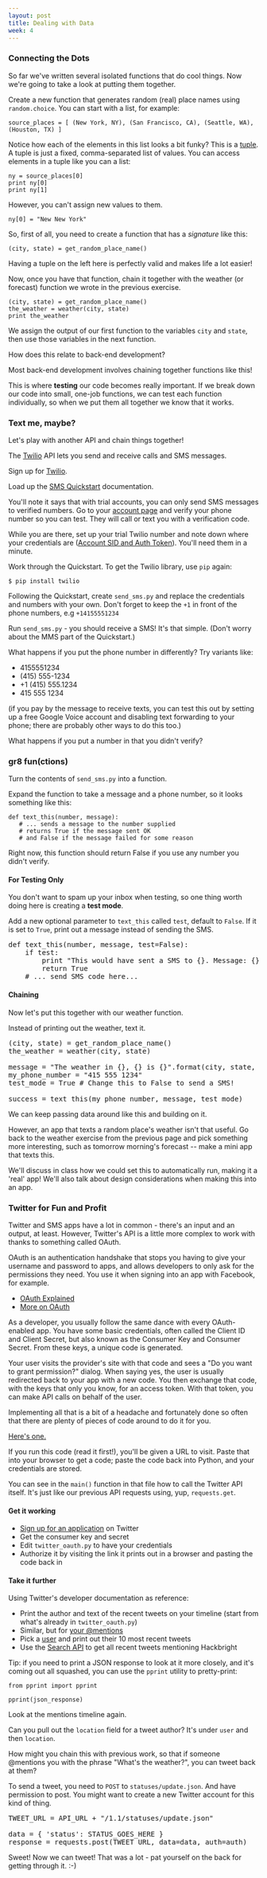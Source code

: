 ```yaml
---
layout: post
title: Dealing with Data
week: 4
---
```


### Connecting the Dots

So far we've written several isolated functions that do cool things. Now we're going to take a look at putting them together.

Create a new function that generates random (real) place names using `random.choice`. You can start with a list, for example:

```
source_places = [ (New York, NY), (San Francisco, CA), (Seattle, WA), (Houston, TX) ]
```

Notice how each of the elements in this list looks a bit funky? This is a [tuple](http://openbookproject.net/thinkcs/python/english3e/tuples.html). A tuple is just a fixed, comma-separated list of values. You can access elements in a tuple like you can a list:

```
ny = source_places[0]
print ny[0]
print ny[1]
```

However, you can't assign new values to them.

```
ny[0] = "New New York"
```

So, first of all, you need to create a function that has a _signature_ like this:

```
(city, state) = get_random_place_name()
```

Having a tuple on the left here is perfectly valid and makes life a lot easier!

Now, once you have that function, chain it together with the weather (or forecast) function we wrote in the previous exercise.

```
(city, state) = get_random_place_name()
the_weather = weather(city, state)
print the_weather
```

We assign the output of our first function to the variables `city` and `state`, then use those variables in the next function.

How does this relate to back-end development?

Most back-end development involves chaining together functions like this!

This is where **testing** our code becomes really important. If we break down our code into small, one-job functions, we can test each function individually, so when we put them all together we know that it works.

### Text me, maybe?

Let's play with another API and chain things together!

The [Twilio](http://www.twilio.com/docs/api/rest/sending-messages) API lets you send and receive calls and SMS messages.

Sign up for [Twilio](https://www.twilio.com/try-twilio).

Load up the [SMS Quickstart](https://www.twilio.com/docs/quickstart/python/sms/sending-via-rest) documentation.

You'll note it says that with trial accounts, you can only send SMS messages to verified numbers. Go to your [account page](https://www.twilio.com/user/account/phone-numbers/incoming) and verify your phone number so you can test. They will call or text you with a verification code.

While you are there, set up your trial Twilio number and note down where your credentials are ([Account SID and Auth Token](https://www.twilio.com/user/account)). You'll need them in a minute.

Work through the Quickstart. To get the Twilio library, use `pip` again:

```
$ pip install twilio
```

Following the Quickstart, create `send_sms.py` and replace the credentials and numbers with your own. Don't forget to keep the `+1` in front of the phone numbers, e.g `+14155551234`

Run `send_sms.py` - you should receive a SMS! It's that simple. (Don't worry about the MMS part of the Quickstart.)

What happens if you put the phone number in differently? Try variants like:

* 4155551234
* (415) 555-1234
* +1 (415) 555.1234
* 415 555 1234

(if you pay by the message to receive texts, you can test this out by setting up a free Google Voice account and disabling text forwarding to your phone; there are probably other ways to do this too.)

What happens if you put a number in that you didn't verify?

### gr8 fun(ctions)

Turn the contents of `send_sms.py` into a function.

Expand the function to take a message and a phone number, so it looks something like this:

```
def text_this(number, message):
   # ... sends a message to the number supplied
   # returns True if the message sent OK
   # and False if the message failed for some reason
```

Right now, this function should return False if you use any number you didn't verify.

#### For Testing Only

You don't want to spam up your inbox when testing, so one thing worth doing here is creating a **test mode**.

Add a new optional parameter to `text_this` called `test`, default to `False`. If it is set to `True`, print out a message instead of sending the SMS.

<pre class="hint">
def text_this(number, message, test=False):
    if test:
        print "This would have sent a SMS to {}. Message: {}".format(number, message)
        return True
    # ... send SMS code here...
</pre>

#### Chaining 

Now let's put this together with our weather function.

Instead of printing out the weather, text it.

<pre class="hint">
(city, state) = get_random_place_name()
the_weather = weather(city, state)

message = "The weather in {}, {} is {}".format(city, state, the_weather)
my_phone_number = "415 555 1234"
test_mode = True # Change this to False to send a SMS!

success = text_this(my_phone_number, message, test_mode)
</pre>

We can keep passing data around like this and building on it.

However, an app that texts a random place's weather isn't that useful. Go back to the weather exercise from the previous page and pick something more interesting, such as tomorrow morning's forecast -- make a mini app that texts this.

We'll discuss in class how we could set this to automatically run, making it a 'real' app! We'll also talk about design considerations when making this into an app.

### Twitter for Fun and Profit

Twitter and SMS apps have a lot in common - there's an input and an output, at least. However, Twitter's API is a little more complex to work with thanks to something called OAuth.

OAuth is an authentication handshake that stops you having to give your username and password to apps, and allows developers to only ask for the permissions they need. You use it when signing into an app with Facebook, for example.

* [OAuth Explained](http://blog.varonis.com/introduction-to-oauth/)
* [More on OAuth](http://aaronparecki.com/articles/2012/07/29/1/oauth2-simplified)

As a developer, you usually follow the same dance with every OAuth-enabled app. You have some basic credentials, often called the Client ID and Client Secret, but also known as the Consumer Key and Consumer Secret. From these keys, a unique code is generated. 

Your user visits the provider's site with that code and sees a "Do you want to grant permission?" dialog. When saying yes, the user is usually redirected back to your app with a new code. You then exchange that code, with the keys that only you know, for an access token. With that token, you can make API calls on behalf of the user.

Implementing all that is a bit of a headache and fortunately done so often that there are plenty of pieces of code around to do it for you.

[Here's one.](/public/data/twitter_oauth.py)

If you run this code (read it first!), you'll be given a URL to visit. Paste that into your browser to get a code; paste the code back into Python, and your credentials are stored.

You can see in the `main()` function in that file how to call the Twitter API itself. It's just like our previous API requests using, yup, `requests.get`.

#### Get it working

* [Sign up for an application](https://apps.twitter.com/) on Twitter
* Get the consumer key and secret 
* Edit `twitter_oauth.py` to have your credentials
* Authorize it by visiting the link it prints out in a browser and pasting the code back in

#### Take it further

Using Twitter's developer documentation as reference:

* Print the author and text of the recent tweets on your timeline (start from what's already in `twitter_oauth.py`)
* Similar, but for [your @mentions](https://dev.twitter.com/rest/reference/get/statuses/mentions_timeline)
* Pick a [user](https://dev.twitter.com/rest/reference/get/statuses/user_timeline) and print out their 10 most recent tweets 
* Use the [Search API](https://dev.twitter.com/rest/reference/get/search/tweets) to get all recent tweets mentioning Hackbright

Tip: if you need to print a JSON response to look at it more closely, and it's coming out all squashed, you can use the `pprint` utility to pretty-print:

```
from pprint import pprint

pprint(json_response)
```

Look at the mentions timeline again.

Can you pull out the `location` field for a tweet author? It's under `user` and then `location`.

How might you chain this with previous work, so that if someone @mentions you with the phrase "What's the weather?", you can tweet back at them?

To send a tweet, you need to `POST` to `statuses/update.json`. And have permission to post. You might want to create a new Twitter account for this kind of thing.

<pre class="hint">
TWEET_URL = API_URL + "/1.1/statuses/update.json"

data = { 'status': STATUS_GOES_HERE }
response = requests.post(TWEET_URL, data=data, auth=auth)
</pre>

Sweet! Now we can tweet! That was a lot - pat yourself on the back for getting through it. :-)